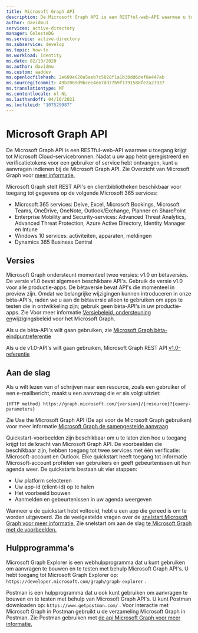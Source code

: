 ```yaml
---
title: Microsoft Graph API
description: De Microsoft Graph API is een RESTful-web-API waarmee u toegang krijgt tot Microsoft Cloud-servicebronnen.
author: davidmu1
services: active-directory
manager: CelesteDG
ms.service: active-directory
ms.subservice: develop
ms.topic: how-to
ms.workload: identity
ms.date: 02/13/2020
ms.author: davidmu
ms.custom: aaddev
ms.openlocfilehash: 2e689e620a5aeb7c5028f1a1b30dd6def8e447ab
ms.sourcegitcommit: 49b2069d9bcee4ee7dd77b9f1791588fe2a23937
ms.translationtype: MT
ms.contentlocale: nl-NL
ms.lasthandoff: 04/16/2021
ms.locfileid: "107529987"
---
```

# <a name="microsoft-graph-api"></a>Microsoft Graph API

De Microsoft Graph API is een RESTful-web-API waarmee u toegang krijgt tot Microsoft Cloud-servicebronnen. Nadat u uw app hebt geregistreerd en verificatietokens voor een gebruiker of service hebt ontvangen, kunt u aanvragen indienen bij de Microsoft Graph API. Zie Overzicht van Microsoft Graph voor [meer informatie.](/graph/overview)

Microsoft Graph stelt REST API's en clientbibliotheken beschikbaar voor toegang tot gegevens op de volgende Microsoft 365 services:
- Microsoft 365 services: Delve, Excel, Microsoft Bookings, Microsoft Teams, OneDrive, OneNote, Outlook/Exchange, Planner en SharePoint
- Enterprise Mobility and Security-services: Advanced Threat Analytics, Advanced Threat Protection, Azure Active Directory, Identity Manager en Intune
- Windows 10 services: activiteiten, apparaten, meldingen
- Dynamics 365 Business Central

## <a name="versions"></a>Versies

Microsoft Graph ondersteunt momenteel twee versies: v1.0 en bètaversies. De versie v1.0 bevat algemeen beschikbare API's. Gebruik de versie v1.0 voor alle productie-apps. De bètaversie bevat API's die momenteel in preview zijn. Omdat we belangrijke wijzigingen kunnen introduceren in onze bèta-API's, raden we u aan de bètaversie alleen te gebruiken om apps te testen die in ontwikkeling zijn; gebruik geen bèta-API's in uw productie-apps. Zie Voor meer informatie [Versiebeleid, ondersteuning en](/graph/versioning-and-support)wijzigingsbeleid voor het Microsoft Graph.

Als u de bèta-API's wilt gaan gebruiken, zie [Microsoft Graph bèta-eindpuntreferentie](/graph/api/overview?view=graph-rest-beta&preserve-view=true)

Als u de v1.0-API's wilt gaan gebruiken, Microsoft Graph REST API [v1.0-referentie](/graph/api/overview?view=graph-rest-1.0&preserve-view=true)

## <a name="get-started"></a>Aan de slag

Als u wilt lezen van of schrijven naar een resource, zoals een gebruiker of een e-mailbericht, maakt u een aanvraag die er als volgt uitziet:

`{HTTP method} https://graph.microsoft.com/{version}/{resource}?{query-parameters}`

Zie Use the Microsoft Graph API (De api voor de Microsoft Graph gebruiken) voor meer informatie [Microsoft Graph de samengestelde aanvraag](/graph/use-the-api)

Quickstart-voorbeelden zijn beschikbaar om u te laten zien hoe u toegang krijgt tot de kracht van Microsoft Graph API. De voorbeelden die beschikbaar zijn, hebben toegang tot twee services met één verificatie: Microsoft-account en Outlook. Elke quickstart heeft toegang tot informatie Microsoft-account profielen van gebruikers en geeft gebeurtenissen uit hun agenda weer.
De quickstarts bestaan uit vier stappen:
- Uw platform selecteren
- Uw app-id (client-id) op te halen
- Het voorbeeld bouwen
- Aanmelden en gebeurtenissen in uw agenda weergeven

Wanneer u de quickstart hebt voltooid, hebt u een app die gereed is om te worden uitgevoerd. Zie de veelgestelde vragen over de [snelstart Microsoft Graph voor meer informatie.](/graph/quick-start-faq) Zie snelstart om aan de slag [te Microsoft Graph met de voorbeelden.](https://developer.microsoft.com/graph/quick-start)

## <a name="tools"></a>Hulpprogramma's

Microsoft Graph Explorer is een webhulpprogramma dat u kunt gebruiken om aanvragen te bouwen en te testen met behulp Microsoft Graph API's. U hebt toegang tot Microsoft Graph Explorer op: `https://developer.microsoft.com/graph/graph-explorer` .

Postman is een hulpprogramma dat u ook kunt gebruiken om aanvragen te bouwen en te testen met behulp van Microsoft Graph API's. U kunt Postman downloaden op: `https://www.getpostman.com/` . Voor interactie met Microsoft Graph in Postman gebruikt u de verzameling Microsoft Graph in Postman. Zie Postman gebruiken met [de api Microsoft Graph voor meer informatie.](/graph/use-postman)
